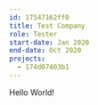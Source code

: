 ```yaml
---
id: 17547162ff0
title: Test Company
role: Tester
start-date: Jan 2020
end-date: Oct 2020
projects:
  - 174d07403b1
---
```

Hello World!